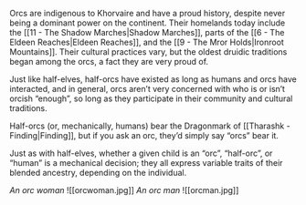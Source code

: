 Orcs are indigenous to Khorvaire and have a proud history, despite never being a dominant power on the continent. Their homelands today include the [[11 - The Shadow Marches|Shadow Marches]], parts of the [[6 - The Eldeen Reaches|Eldeen Reaches]], and the [[9 - The Mror Holds|Ironroot Mountains]]. Their cultural practices vary, but the oldest druidic traditions began among the orcs, a fact they are very proud of.

Just like half-elves, half-orcs have existed as long as humans and orcs have interacted, and in general, orcs aren’t very concerned with who is or isn’t orcish “enough”, so long as they participate in their community and cultural traditions.

Half-orcs (or, mechanically, humans) bear the Dragonmark of [[Tharashk - Finding|Finding]], but if you ask an orc, they’d simply say “orcs” bear it.

Just as with half-elves, whether a given child is an “orc”, “half-orc”, or “human” is a mechanical decision; they all express variable traits of their blended ancestry, depending on the individual.

*An orc woman*
![[orcwoman.jpg]]
*An orc man*
![[orcman.jpg]]